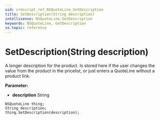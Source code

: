 ```yaml
---
uid: crmscript_ref_NSQuoteLine_SetDescription
title: SetDescription(String description)
intellisense: NSQuoteLine.SetDescription
keywords: NSQuoteLine, GetDescription
so.topic: reference
---
```


# SetDescription(String description)

A longer description for the product. Is stored here if the user changes the value from the product in the pricelist, or just enters a QuoteLine without a product link.

**Parameter:** 
 - **description** String

```crmscript
NSQuoteLine thing;
String description;
thing.SetDescription(description);
```

